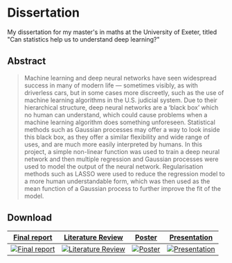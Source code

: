 # Dissertation

My dissertation for my master's in maths at the University of Exeter, titled "Can statistics help us to understand deep learning?"

## Abstract

> Machine learning and deep neural networks have seen widespread success in many of modern life — sometimes visibly, as with driverless cars, but in some cases more discreetly, such as the use of machine learning algorithms in the U.S. judicial system.
> Due to their hierarchical structure, deep neural networks are a ‘black box’ which no human can understand, which could cause problems when a machine learning algorithm does something unforeseen.
> Statistical methods such as Gaussian processes may offer a way to look inside this black box, as they offer a similar flexibility and wide range of uses, and are much more easily interpreted by humans.
> In this project, a simple non-linear function was used to train a deep neural network and then multiple regression and Gaussian processes were used to model the output of the neural network.
> Regularisation methods such as LASSO were used to reduce the regression model to a more human understandable form, which was then used as the mean function of a Gaussian process to further improve the fit of the model.

## Download

| [Final report](https://github.com/Hasnep/dissertation/raw/master/dissertation/dissertation.pdf) | [Literature Review](https://github.com/Hasnep/dissertation/raw/master/literaturereview/literaturereview.pdf) | [Poster](https://github.com/Hasnep/dissertation/raw/master/poster/poster.pdf) | [Presentation](https://github.com/Hasnep/dissertation/raw/master/presentation/presentation.pdf) |
|:---:|:---:|:---:|:---:|
| [![Final report](https://hasnep.github.io/images/dissertation/dissertation-thumbnail.jpg)](https://github.com/Hasnep/dissertation/raw/master/dissertation/dissertation.pdf) | [![Literature Review](https://hasnep.github.io/images/dissertation/literaturereview-thumbnail.jpg)](https://github.com/Hasnep/dissertation/raw/master/literaturereview/literaturereview.pdf) | [![Poster](https://hasnep.github.io/images/dissertation/poster-thumbnail.jpg)](https://github.com/Hasnep/dissertation/raw/master/poster/poster.pdf) | [![Presentation](https://hasnep.github.io/images/dissertation/presentation-thumbnail.jpg)](https://github.com/Hasnep/dissertation/raw/master/presentation/presentation.pdf) |

